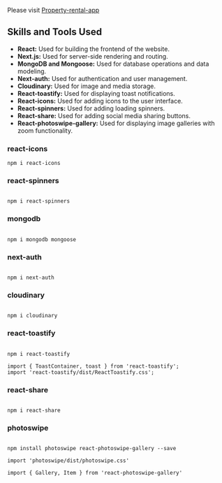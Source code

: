 Please visit [Property-rental-app](https://property-rental-app-eta.vercel.app/)

## Skills and Tools Used

- **React:** Used for building the frontend of the website.
- **Next.js:** Used for server-side rendering and routing.
- **MongoDB and Mongoose:** Used for database operations and data modeling.
- **Next-auth:** Used for authentication and user management.
- **Cloudinary:** Used for image and media storage.
- **React-toastify:** Used for displaying toast notifications.
- **React-icons:** Used for adding icons to the user interface.
- **React-spinners:** Used for adding loading spinners.
- **React-share:** Used for adding social media sharing buttons.
- **React-photoswipe-gallery:** Used for displaying image galleries with zoom functionality.


### react-icons

```
npm i react-icons

```

### react-spinners

```

npm i react-spinners

```

### mongodb

```

npm i mongodb mongoose

```

### next-auth

```

npm i next-auth

```

### cloudinary

```

npm i cloudinary

```

### react-toastify

```

npm i react-toastify

import { ToastContainer, toast } from 'react-toastify';
import 'react-toastify/dist/ReactToastify.css';

```

### react-share

```

npm i react-share

```

### photoswipe

```

npm install photoswipe react-photoswipe-gallery --save

import 'photoswipe/dist/photoswipe.css'

import { Gallery, Item } from 'react-photoswipe-gallery'

```



